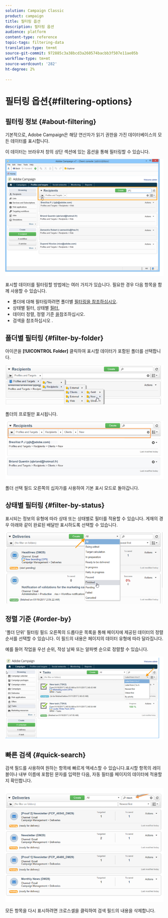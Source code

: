 ```yaml
---
solution: Campaign Classic
product: campaign
title: 필터링 옵션
description: 필터링 옵션
audience: platform
content-type: reference
topic-tags: filtering-data
translation-type: tm+mt
source-git-commit: 972885c3a38bcd3a260574bacbb3f507e11ae05b
workflow-type: tm+mt
source-wordcount: '282'
ht-degree: 2%

---
```



# 필터링 옵션{#filtering-options}

## 필터링 정보 {#about-filtering}

기본적으로, Adobe Campaign은 해당 연산자가 읽기 권한을 가진 데이터베이스의 모든 데이터를 표시합니다.

이 데이터는 브라우저 창의 상단 섹션에 있는 옵션을 통해 필터링할 수 있습니다.

![](assets/filter_web_zone.png)

표시할 데이터를 필터링할 방법에는 여러 가지가 있습니다. 필요한 경우 다음 항목을 함께 사용할 수 있습니다.

* 폴더에 대해 필터링하려면 폴더별 [필터링을 참조하십시오](#filter-by-folder).
* 상태별 필터, 상태별 [필터](#filter-by-status),
* 데이터 정렬, 정렬 기준 [을](#order-by)참조하십시오.
* 검색을 참조하십시오 [](#quick-search).

## 폴더별 필터링 {#filter-by-folder}

아이콘을 **[!UICONTROL Folder]** 클릭하여 표시할 데이터가 포함된 폴더를 선택합니다.

![](assets/filter_web_select_folder.png)

폴더의 프로필만 표시됩니다.

![](assets/filter_web_folder_display.png)

폴더 선택 필드 오른쪽의 십자가를 사용하여 기본 표시 모드로 돌아갑니다.

## 상태별 필터링 {#filter-by-status}

표시되는 정보의 유형에 따라 상태 또는 상태별로 필터를 적용할 수 있습니다. 게재의 경우 아래와 같이 완료된 배달만 표시하도록 선택할 수 있습니다.

![](assets/d_ncs_user_interface_filter_delivery.png)

## 정렬 기준 {#order-by}

&#39;폴더 단위&#39; 필터링 필드 오른쪽의 드롭다운 목록을 통해 페이지에 제공된 데이터의 정렬 순서를 선택할 수 있습니다. 이 필드의 내용은 페이지의 데이터 유형에 따라 달라집니다.

예를 들어 작업을 우선 순위, 작성 날짜 또는 알파벳 순으로 정렬할 수 있습니다.

![](assets/order_data_sample.png)

## 빠른 검색 {#quick-search}

검색 필드를 사용하여 원하는 항목에 빠르게 액세스할 수 있습니다.표시할 항목의 레이블이나 내부 이름에 포함된 문자를 입력한 다음, 자동 필터를 페이지의 데이터에 적용할지 확인합니다.

![](assets/d_ncs_user_interface_filter_search.png)

모든 항목을 다시 표시하려면 크로스셀을 클릭하여 검색 필드의 내용을 삭제합니다.
